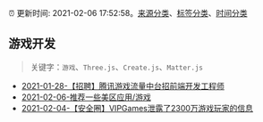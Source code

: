 :alarm_clock: 更新时间: 2021-02-06 17:52:58。[来源分类](../README.md)、[标签分类](../TAGS.md)、[时间分类](../TIMELINE.md)

## 游戏开发


> 关键字：`游戏`、`Three.js`、`Create.js`、`Matter.js`



- [2021-01-28-【招聘】腾讯游戏流量中台招前端开发工程师](https://www.ershicimi.com/p/29a523d80c925512b18aebe0de7429e9) 
- [2021-02-06-推荐一些美区应用/游戏](https://www.v2ex.com/t/751894) 
- [2021-02-04-【安全圈】VIPGames泄露了2300万游戏玩家的信息](https://sec.thief.one/article_content?a_id=881051bf3198417920523fe39930f635) 